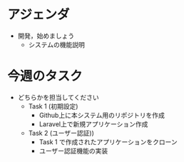 # アジェンダ

- 開発，始めましょう
  - システムの機能説明

# 今週のタスク

- どちらかを担当してください
  - Task 1 (初期設定)
    - Github上に本システム用のリポジトリを作成
    - Laravel上で新規アプリケーション作成
  - Task 2 (ユーザー認証))
    - Task 1 で作成されたアプリケーションをクローン
    - ユーザー認証機能の実装

